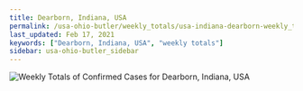 ```yaml
---
title: Dearborn, Indiana, USA
permalink: /usa-ohio-butler/weekly_totals/usa-indiana-dearborn-weekly_totals.html
last_updated: Feb 17, 2021
keywords: ["Dearborn, Indiana, USA", "weekly totals"]
sidebar: usa-ohio-butler_sidebar
---
```


![Weekly Totals of Confirmed Cases for Dearborn, Indiana, USA](/covid_tracker/images/graphs/usa-indiana-dearborn-weekly_totals_graph.png)
